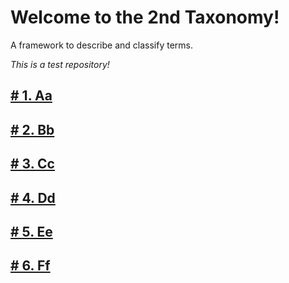 # Welcome to the 2nd Taxonomy! 

A framework to describe and classify terms.

*This is a test repository!*

## [# 1. Aa](Aa.md)

## [# 2. Bb](Bb.md)

## [# 3. Cc](Cc.md)

## [# 4. Dd](Dd.md)

## [# 5. Ee](Ee.md)

## [# 6. Ff](Ff.md)
